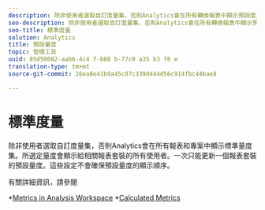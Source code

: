 ```yaml
---
description: 除非使用者選取自訂度量集，否則Analytics會在所有轉換報表中顯示預設度量集。所選定量度會顯示給相關報表套裝的所有使用者。一次只能更新一個報表套裝的預設量度。這些設定不會確保預設量度的顯示順序。
seo-description: 除非使用者選取自訂度量集，否則Analytics會在所有轉換報表中顯示預設度量集。所選定量度會顯示給相關報表套裝的所有使用者。一次只能更新一個報表套裝的預設量度。這些設定不會確保預設量度的顯示順序。
seo-title: 標準度量
solution: Analytics
title: 預設量度
topic: 管理工具
uuid: 85d50082-aab6-4c4 f-b88 b-77c9 a35 b3 f6 e
translation-type: tm+mt
source-git-commit: 26ea8e41b9a45c87c339d4d4d56c914fbc44bae8

---
```



# 標準度量

除非使用者選取自訂度量集，否則Analytics會在所有報表和專案中顯示標準量度集。所選定量度會顯示給相關報表套裝的所有使用者。一次只能更新一個報表套裝的預設量度。這些設定不會確保預設量度的顯示順序。

有關詳細資訊，請參閱

*[Metrics in Analysis Workspace](/help/analyze/analysis-workspace/components/apply-create-metrics.md)
*[Calculated Metrics](/help/components/c-calcmetrics/cm-overview.md)
